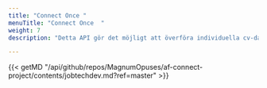 ```yaml
---
title: "Connect Once "
menuTitle: "Connect Once  "
weight: 7
description: "Detta API gör det möjligt att överföra individuella cv-data lagrade i Arbetsförmedlingen MinProfil till en annan tjänst efter användarens samtycke"

---
```

{{< getMD "/api/github/repos/MagnumOpuses/af-connect-project/contents/jobtechdev.md?ref=master" >}}